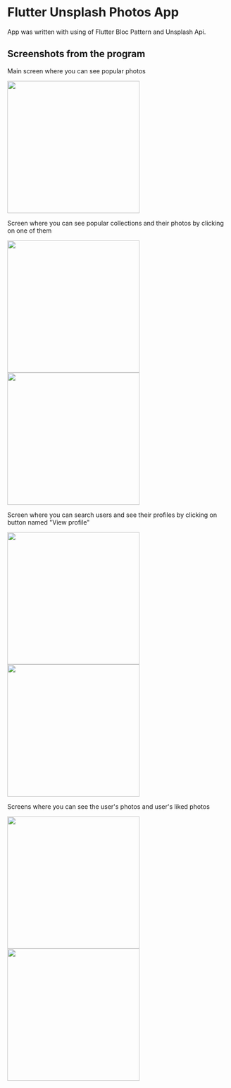 # Flutter Unsplash Photos App

App was written with using of Flutter Bloc Pattern and Unsplash Api.

## Screenshots from the program

<p>Main screen where you can see popular photos</p>

<img src="screenshots/main_photos_screen.png" alt="" width="300">

<p>Screen where you can see popular collections and their photos by clicking on one of them</p>

<p float="left">
  <img src="screenshots/main_collections_screen.png" alt="" width="300">
  <img src="screenshots/collection_details_screen.png" alt="" width="300">
</p>

<p>Screen where you can search users and see their profiles by clicking on button named "View profile"</p>

<p float="left">
  <img src="screenshots/main_users_screen.png" alt="" width="300">
  <img src="screenshots/user_profile_screen.png" alt="" width="300">
</p>

<p>Screens where you can see the user's photos and user's liked photos</p>

<p float="left">
  <img src="screenshots/user_photos_screen.png" alt="" width="300">
  <img src="screenshots/user_liked_photos_screen.png" alt="" width="300">
</p>
